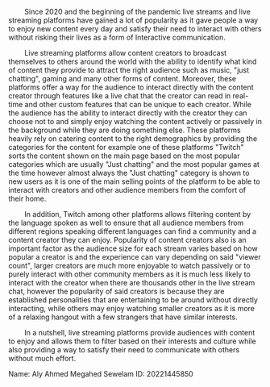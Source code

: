 $\qquad$Since 2020 and the beginning of the pandemic live streams and live streaming platforms have gained a lot of popularity as it gave people a way to enjoy new content every day and satisfy their need to interact with others without risking their lives as a form of Interactive communication.

$\qquad$Live streaming platforms allow content creators to broadcast themselves to others around the world with the ability to identify what kind of content they provide to attract the right audience such as music, "just chatting", gaming and many other forms of content.
Moreover, these platforms offer a way for the audience to interact directly with the content creator through features like a live chat that the creator can read in real-time and other custom features that can be unique to each creator. While the audience has the ability to interact directly with the creator they can choose not to and simply enjoy watching the content  actively or passively in the background while they are doing something else. These platforms heavily rely on catering content to the right demographics by providing the categories for the content for example one of these platforms "Twitch" sorts the content shown on the main page based on the most popular categories which are usually "Just chatting" and the most popular games at the time however almost always the "Just chatting" category is shown to new users as it is one of the main selling points of the platform to be able to interact with creators and other audience members from the comfort of their home.

$\qquad$In addition, Twitch among other platforms allows filtering content by the language spoken as well to ensure that all audience members from different regions speaking different languages can find a community and a content creator they can enjoy. Popularity of content creators also is an important factor as the audience size for each stream varies based on how popular a creator is and the experience can vary depending on said "viewer count", larger creators are much more enjoyable to watch passively or to purely interact with other community members as it is much less likely to interact with the creator when there are thousands other in the live stream chat, however the popularity of said creators is because they are established personalities that are entertaining to be around without directly interacting, while others may enjoy watching smaller creators as it is more of a relaxing hangout with a few strangers that have similar interests.

$\qquad$In a nutshell, live streaming platforms provide audiences with content to enjoy and allows them to filter based on their interests and culture while also providing a way to satisfy their need to communicate with others without much effort.

Name: Aly Ahmed Megahed Sewelam
ID: 20221445850